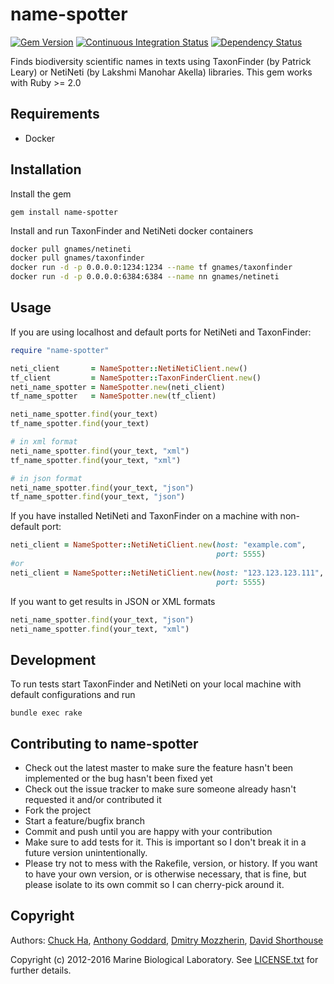 name-spotter
============

[![Gem Version][1]][2]
[![Continuous Integration Status][3]][4]
[![Dependency Status][5]][6]


Finds biodiversity scientific names in texts using TaxonFinder
(by Patrick Leary) or NetiNeti (by Lakshmi Manohar Akella) libraries.
This gem works with Ruby >= 2.0

Requirements
------------

* Docker

Installation
------------

Install the gem

    gem install name-spotter

Install and run TaxonFinder and NetiNeti docker containers

```bash
docker pull gnames/netineti
docker pull gnames/taxonfinder
docker run -d -p 0.0.0.0:1234:1234 --name tf gnames/taxonfinder
docker run -d -p 0.0.0.0:6384:6384 --name nn gnames/netineti
```

Usage
-----

If you are using localhost and default ports for NetiNeti and TaxonFinder:

```ruby
require "name-spotter"

neti_client       = NameSpotter::NetiNetiClient.new()
tf_client         = NameSpotter::TaxonFinderClient.new()
neti_name_spotter = NameSpotter.new(neti_client)
tf_name_spotter   = NameSpotter.new(tf_client)

neti_name_spotter.find(your_text)
tf_name_spotter.find(your_text)

# in xml format
neti_name_spotter.find(your_text, "xml")
tf_name_spotter.find(your_text, "xml")

# in json format
neti_name_spotter.find(your_text, "json")
tf_name_spotter.find(your_text, "json")
```

If you have installed NetiNeti and TaxonFinder on a machine
with non-default port:

```ruby
neti_client = NameSpotter::NetiNetiClient.new(host: "example.com",
                                              port: 5555)
#or
neti_client = NameSpotter::NetiNetiClient.new(host: "123.123.123.111",
                                              port: 5555)
```

If you want to get results in JSON or XML formats

```ruby
neti_name_spotter.find(your_text, "json")
neti_name_spotter.find(your_text, "xml")
```

Development
-----------

To run tests start TaxonFinder and NetiNeti on your local machine with
default configurations and run

```
bundle exec rake
```



Contributing to name-spotter
----------------------------

* Check out the latest master to make sure the feature hasn't been implemented
or the bug hasn't been fixed yet
* Check out the issue tracker to make sure someone already hasn't requested
it and/or contributed it
* Fork the project
* Start a feature/bugfix branch
* Commit and push until you are happy with your contribution
* Make sure to add tests for it. This is important so I don't break it in a
future version unintentionally.
* Please try not to mess with the Rakefile, version, or history. If you want
to have your own version, or is otherwise necessary, that is fine, but please
isolate to its own commit so I can cherry-pick around it.

Copyright
---------

Authors: [Chuck Ha][7], [Anthony Goddard][8], [Dmitry Mozzherin][9],
[David Shorthouse][10]

Copyright (c) 2012-2016 Marine Biological Laboratory. See [LICENSE.txt][11] for
further details.

[1]: https://badge.fury.io/rb/name-spotter.svg
[2]: http://badge.fury.io/rb/name-spotter
[3]: https://secure.travis-ci.org/GlobalNamesArchitecture/name-spotter.svg
[4]: http://travis-ci.org/GlobalNamesArchitecture/name-spotter
[5]: https://gemnasium.com/GlobalNamesArchitecture/name-spotter.svg
[6]: https://gemnasium.com/GlobalNamesArchitecture/name-spotter
[7]: https://github.com/ChuckHa
[8]: https://github.com/agoddard
[9]: https://github.com/dimus
[10]: https://github.com/dshorthouse
[11]: https://raw.githubusercontent.com/GlobalNamesArchitecture/name-spotter/master/LICENSE.txt
